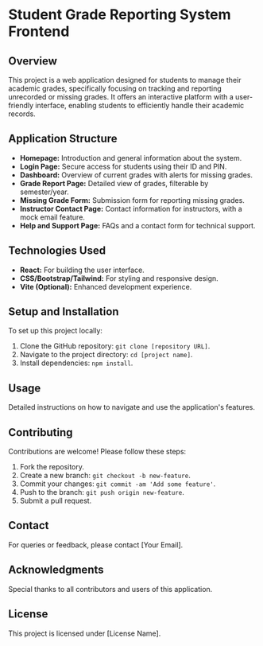 # Student Grade Reporting System Frontend

## Overview
This project is a web application designed for students to manage their academic grades, specifically focusing on tracking and reporting unrecorded or missing grades. It offers an interactive platform with a user-friendly interface, enabling students to efficiently handle their academic records.

## Application Structure
- **Homepage:** Introduction and general information about the system.
- **Login Page:** Secure access for students using their ID and PIN.
- **Dashboard:** Overview of current grades with alerts for missing grades.
- **Grade Report Page:** Detailed view of grades, filterable by semester/year.
- **Missing Grade Form:** Submission form for reporting missing grades.
- **Instructor Contact Page:** Contact information for instructors, with a mock email feature.
- **Help and Support Page:** FAQs and a contact form for technical support.

## Technologies Used
- **React:** For building the user interface.
- **CSS/Bootstrap/Tailwind:** For styling and responsive design.
- **Vite (Optional):** Enhanced development experience.

## Setup and Installation
To set up this project locally:
1. Clone the GitHub repository: `git clone [repository URL]`.
2. Navigate to the project directory: `cd [project name]`.
3. Install dependencies: `npm install`.

## Usage
Detailed instructions on how to navigate and use the application's features.

## Contributing
Contributions are welcome! Please follow these steps:
1. Fork the repository.
2. Create a new branch: `git checkout -b new-feature`.
3. Commit your changes: `git commit -am 'Add some feature'`.
4. Push to the branch: `git push origin new-feature`.
5. Submit a pull request.

## Contact
For queries or feedback, please contact [Your Email].

## Acknowledgments
Special thanks to all contributors and users of this application.

## License
This project is licensed under [License Name].
